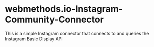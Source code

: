 # webmethods.io-Instagram-Community-Connector
This is a simple Instagram connector that connects to and queries the Instagram Basic Display API
